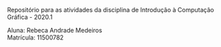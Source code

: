 Repositório para as atividades da disciplina de Introdução à Computação Gráfica - 2020.1 <br />

Aluna: Rebeca Andrade Medeiros <br />
Matrícula: 11500782
